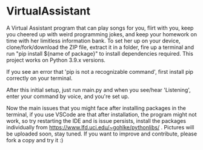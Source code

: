 # VirtualAssistant

A Virtual Assistant program that can play songs for you, flirt with you, keep you cheered up with weird programming jokes, and keep your homework on time with her limitless information bank. To set her up on your device, clone/fork/download the ZIP file, extract it in a folder, fire up a terminal and run "pip install ${name of package}" to install dependencies required. This project works on Python 3.9.x versions.

If you see an error that 'pip is not a recognizable command', first install pip correctly on your terminal.

After this initial setup, just run main.py and when you see/hear 'Listening', enter your command by voice, and you're set up.

Now the main issues that you might face after installing packages in the terminal, if you use VSCode are that after installation, the program might not work, so try restarting the IDE and is issue persists, install the packages individually from https://www.lfd.uci.edu/~gohlke/pythonlibs/ . Pictures will be uploaded soon, stay tuned. If you want to improve and contribute, please fork a copy and try it :)
